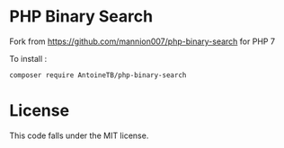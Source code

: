 # PHP Binary Search

Fork from https://github.com/mannion007/php-binary-search for PHP 7

To install :
~~~~
composer require AntoineTB/php-binary-search
~~~~
# License
This code falls under the MIT license.